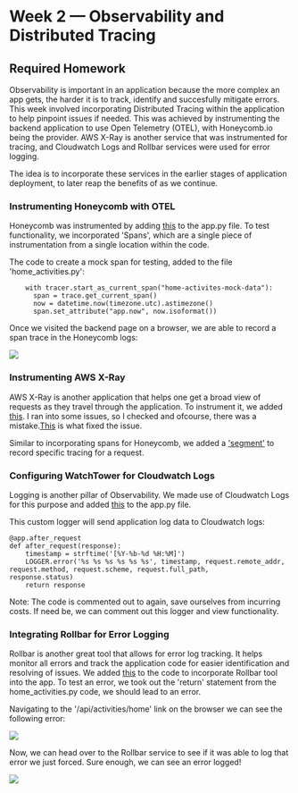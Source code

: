 # Week 2 — Observability and Distributed Tracing

## Required Homework
Observability is important in an application because the more complex an app gets, the harder it is to track, identify and succesfully  mitigate errors. This week involved incorporating Distributed Tracing within the application to help pinpoint issues if needed. This was achieved by instrumenting the backend application to use Open Telemetry (OTEL), with Honeycomb.io being the provider. AWS X-Ray is another service that was instrumented for tracing, and Cloudwatch Logs and Rollbar services were used for error logging. 

The idea is to incorporate these services in the earlier stages of application deployment, to later reap the benefits of as we continue. 

### Instrumenting Honeycomb with OTEL

Honeycomb was instrumented by adding [this](https://github.com/aki23gup/aws-bootcamp-cruddur-2023/commit/5ea5582e9ef7901eb2855ed11ec7e5d07247bf80) to the app.py file. To test functionality, we incorporated 'Spans', which are a single piece of instrumentation from a single location within the code. 

The code to create a mock span for testing, added to the file 'home_activities.py':

```
    with tracer.start_as_current_span("home-activites-mock-data"):
      span = trace.get_current_span()
      now = datetime.now(timezone.utc).astimezone()
      span.set_attribute("app.now", now.isoformat())
```

Once we visited the backend page on a browser, we are able to record a span trace in the Honeycomb logs:

![](assets/Week2-Honeycomb)

### Instrumenting AWS X-Ray 

AWS X-Ray is another application that helps one get a broad view of requests as they travel through the application. To instrument it, we added [this](https://github.com/aki23gup/aws-bootcamp-cruddur-2023/commit/73a5995fe49a537150d40b3b05afb387e5e4eeaf). I ran into some issues, so I checked and ofcourse, there was a mistake.[This](https://github.com/aki23gup/aws-bootcamp-cruddur-2023/commit/e2a68dbf428d509320454e2ebf096486292aa69d) is what fixed the issue. 

Similar to incorporating spans for Honeycomb, we added a ['segment'](https://github.com/aki23gup/aws-bootcamp-cruddur-2023/commit/95418054ac0ce0e05520ee6e7ec688d5c286b241) to record specific tracing for a request. 

### Configuring WatchTower for Cloudwatch Logs

Logging is another pillar of Observability. We made use of Cloudwatch Logs for this purpose and added [this](https://github.com/aki23gup/aws-bootcamp-cruddur-2023/commit/cbf395e0a843fa278049d4ab2919e7a2c30350a5)
to the app.py file. 

This custom logger will send application log data to Cloudwatch logs:

```
@app.after_request
def after_request(response):
    timestamp = strftime('[%Y-%b-%d %H:%M]')
    LOGGER.error('%s %s %s %s %s %s', timestamp, request.remote_addr, request.method, request.scheme, request.full_path,              response.status)
    return response
```
Note: The code is commented out to again, save ourselves from incurring costs. If need be, we can comment out this logger and view functionality.

### Integrating Rollbar for Error Logging

Rollbar is another great tool that allows for error log tracking. It helps monitor all errors and track the application code for easier identification and resolving of issues. We added [this](https://github.com/aki23gup/aws-bootcamp-cruddur-2023/commit/95c541080b34f0881dfb44571d37471244a51026) to the code to incorporate Rollbar tool into the app. To test an error, we took out the 'return' statement from the home_activities.py code, we should lead to an error.

Navigating to the '/api/activities/home' link on the browser we can see the following error:

![](assets/Week2-Rollbar-Browser)

Now, we can head over to the Rollbar service to see if it was able to log that error we just forced. Sure enough, we can see an error logged!

![](assets/Week2-Rollbar)
